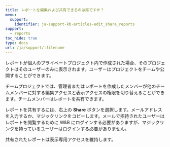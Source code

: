 ```yaml
---
title: レポートを編集および共有できるのは誰ですか？
menu:
  support:
    identifier: ja-support-kb-articles-edit_share_reports
support:
  - reports
toc_hide: true
type: docs
url: /ja/support/:filename
---
```

レポートが個人のプライベートプロジェクト内で作成された場合、そのプロジェクトはそのユーザーのみに表示されます。ユーザーはプロジェクトをチームや公開することができます。

チームプロジェクトでは、管理者またはレポートを作成したメンバーが他のチームメンバーに対する編集アクセスと表示アクセスの権限を切り替えることができます。チームメンバーはレポートを共有できます。

レポートを共有するには、右上の **Share** ボタンを選択します。メールアドレスを入力するか、マジックリンクをコピーします。メールで招待されたユーザーはレポートを閲覧するために W&B にログインする必要がありますが、マジックリンクを持っているユーザーはログインする必要がありません。

共有されたレポートは表示専用アクセスを維持します。